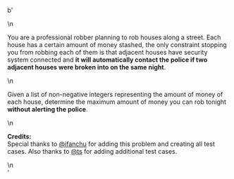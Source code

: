 b'<div class="question-description">\n<p><p>You are a professional robber planning to rob houses along a street. Each house has a certain amount of money stashed, the only constraint stopping you from robbing each of them is that adjacent houses have security system connected and <b>it will automatically contact the police if two adjacent houses were broken into on the same night</b>.</p>\n<p>Given a list of non-negative integers representing the amount of money of each house, determine the maximum amount of money you can rob tonight <b>without alerting the police</b>.</p>\n<p><b>Credits:</b><br/>Special thanks to <a href="https://oj.leetcode.com/discuss/user/ifanchu">@ifanchu</a> for adding this problem and creating all test cases. Also thanks to <a href="https://oj.leetcode.com/discuss/user/ts">@ts</a> for adding additional test cases.</p></p>\n</div>'